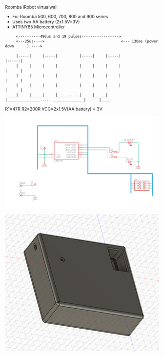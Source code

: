 Roomba iRobot virtualwall


 - For Roomba 500, 600, 700, 800 and 900 series
 - Uses two AA battery (2x1.5V=3V)
 - ATTINY85 Microcontroller


```
     <----------490us and 19 pulses----------------->
     <---25us---->                                   <--- 130ms (power down      ) ---->
     
     |-----|     |-----|          |-----|     |-----|                                   |------|
     |     |     |     |          |     |     |     |                                   |      |
     |     |     |     |          |     |     |     |                                   |      |
     |     |     |     |          |     |     |     |                                   |      |
_____|     |_____|     |_____.....|     |_____|     |_______________......______________|      |____
```

R1=47R
R2=200R
VCC=2x1.5V(AA battery) = 3V

![alt text](https://raw.githubusercontent.com/arttupii/RoombaVirtualWall/master/Pictures/schematic.PNG)



![alt text](https://raw.githubusercontent.com/arttupii/RoombaVirtualWall/master/Pictures/case.PNG)
